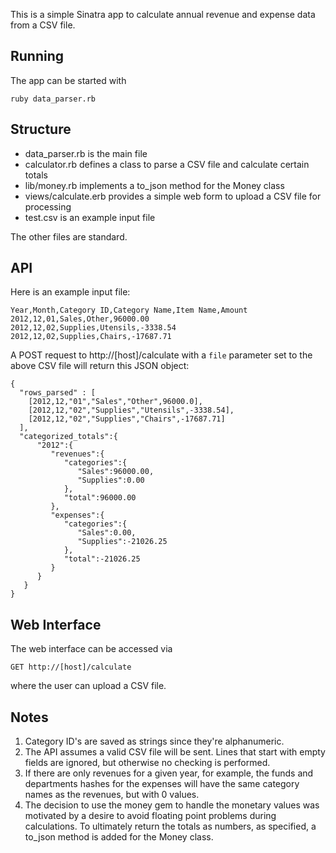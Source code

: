 

This is a simple Sinatra app to calculate annual revenue and expense data from a CSV file.

## Running

The app can be started with
```
ruby data_parser.rb
```

## Structure

* data_parser.rb is the main file
* calculator.rb defines a class to parse a CSV file and calculate certain totals
* lib/money.rb implements a to_json method for the Money class
* views/calculate.erb provides a simple web form to upload a CSV file for processing
* test.csv is an example input file

The other files are standard.


## API

Here is an example input file:

```
Year,Month,Category ID,Category Name,Item Name,Amount
2012,12,01,Sales,Other,96000.00
2012,12,02,Supplies,Utensils,-3338.54
2012,12,02,Supplies,Chairs,-17687.71
```

A POST request to http://[host]/calculate with a `file`
parameter set to the above CSV file will return this JSON object:


```
{
  "rows_parsed" : [
    [2012,12,"01","Sales","Other",96000.0],
    [2012,12,"02","Supplies","Utensils",-3338.54],
    [2012,12,"02","Supplies","Chairs",-17687.71]
  ],
  "categorized_totals":{
      "2012":{
         "revenues":{
            "categories":{
               "Sales":96000.00,
               "Supplies":0.00
            },
            "total":96000.00
         },
         "expenses":{
            "categories":{
               "Sales":0.00,
               "Supplies":-21026.25
            },
            "total":-21026.25
         }
      }
   }
}
```

## Web Interface

The web interface can be accessed via

```
GET http://[host]/calculate
```

where the user can upload a CSV file.

## Notes

1. Category ID's are saved as strings since they're alphanumeric.
2. The API assumes a valid CSV file will be sent. Lines that start with empty fields are ignored, but otherwise no checking is performed.
3. If there are only revenues for a given year, for example, the funds and departments hashes for the expenses will have the same category names as the revenues, but with 0 values.
4. The decision to use the money gem to handle the monetary values was motivated by a desire to avoid floating point problems during calculations. To ultimately return the totals as numbers, as specified, a to_json method is added for the Money class.


